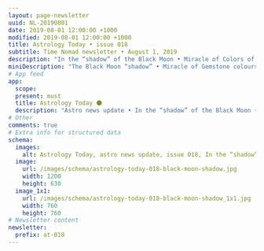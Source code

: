 ```yaml
---
layout: page-newsletter
uuid: NL-20190801
date: 2019-08-01 12:00:00 +1000
modified: 2019-08-01 12:00:00 +1000
title: Astrology Today • issue 018
subtitle: Time Nomad newsletter • August 1, 2019
description: "In the “shadow” of the Black Moon • Miracle of Colors of Your Gemstone Jewelry • Blessings of Sun–Venus and passions of Mars–Venus… read our regular astrological knowledge stories and news updates."
miniDescription: "The Black Moon “shadow” • Miracle of Gemstone colours"
# App feed
app:
  scope: 
  present: must
  title: Astrology Today 🌑
  description: "Astro news update • In the “shadow” of the Black Moon • Miracle of Gemstone colours • Blessings and passions of Sun–Venus"
# Other
comments: true
# Extra info for structured data
schema:
  images:
    alt: Astrology Today, astro news update, issue 018, In the “shadow” of the Black Moon
  image:
    url: /images/schema/astrology-today-018-black-moon-shadow.jpg
    width: 1200
    height: 630
  image_1x1:
    url: /images/schema/astrology-today-018-black-moon-shadow_1x1.jpg
    width: 760
    height: 760
# Newsletter content
newsletter:
  prefix: at-018
---
```

